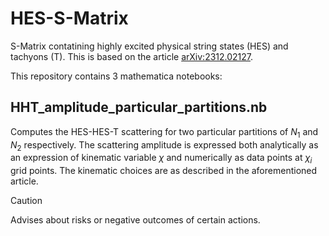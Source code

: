 # HES-S-Matrix
S-Matrix contatining highly excited physical string states (HES) and tachyons (T). This is based on the article [arXiv:2312.02127](https://arxiv.org/abs/2312.02127).

This repository contains 3 mathematica notebooks:

## HHT_amplitude_particular_partitions.nb
Computes the HES-HES-T scattering for two particular partitions of $N_1$ and $N_2$ respectively. The scattering amplitude is expressed both analytically as an expression of kinematic variable $\chi$ and numerically as data points at $\chi_i$ grid points. The kinematic choices are as described in the aforementioned article.
> [!CAUTION]
> Advises about risks or negative outcomes of certain actions.
